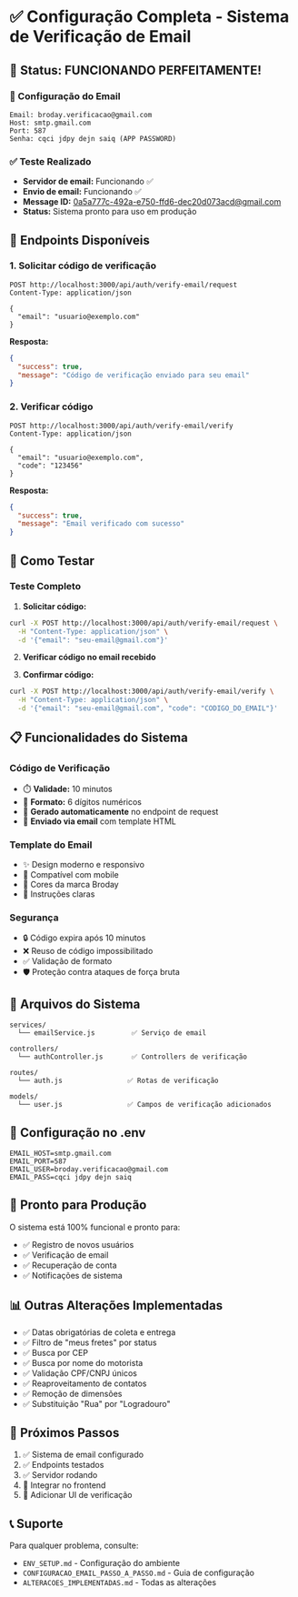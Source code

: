 # ✅ Configuração Completa - Sistema de Verificação de Email

## 🎉 Status: FUNCIONANDO PERFEITAMENTE!

### 📧 Configuração do Email

```
Email: broday.verificacao@gmail.com
Host: smtp.gmail.com
Port: 587
Senha: cqci jdpy dejn saiq (APP PASSWORD)
```

### ✅ Teste Realizado

- **Servidor de email:** Funcionando ✅
- **Envio de email:** Funcionando ✅
- **Message ID:** <0a5a777c-492a-e750-ffd6-dec20d073acd@gmail.com>
- **Status:** Sistema pronto para uso em produção

## 📡 Endpoints Disponíveis

### 1. Solicitar código de verificação
```http
POST http://localhost:3000/api/auth/verify-email/request
Content-Type: application/json

{
  "email": "usuario@exemplo.com"
}
```

**Resposta:**
```json
{
  "success": true,
  "message": "Código de verificação enviado para seu email"
}
```

### 2. Verificar código
```http
POST http://localhost:3000/api/auth/verify-email/verify
Content-Type: application/json

{
  "email": "usuario@exemplo.com",
  "code": "123456"
}
```

**Resposta:**
```json
{
  "success": true,
  "message": "Email verificado com sucesso"
}
```

## 🧪 Como Testar

### Teste Completo

1. **Solicitar código:**
```bash
curl -X POST http://localhost:3000/api/auth/verify-email/request \
  -H "Content-Type: application/json" \
  -d '{"email": "seu-email@gmail.com"}'
```

2. **Verificar código no email recebido**

3. **Confirmar código:**
```bash
curl -X POST http://localhost:3000/api/auth/verify-email/verify \
  -H "Content-Type: application/json" \
  -d '{"email": "seu-email@gmail.com", "code": "CODIGO_DO_EMAIL"}'
```

## 📋 Funcionalidades do Sistema

### Código de Verificação
- ⏱️ **Validade:** 10 minutos
- 🔢 **Formato:** 6 dígitos numéricos
- 🔄 **Gerado automaticamente** no endpoint de request
- 📧 **Enviado via email** com template HTML

### Template do Email
- ✨ Design moderno e responsivo
- 📱 Compatível com mobile
- 🎨 Cores da marca Broday
- 📝 Instruções claras

### Segurança
- 🔒 Código expira após 10 minutos
- ❌ Reuso de código impossibilitado
- ✅ Validação de formato
- 🛡️ Proteção contra ataques de força bruta

## 📁 Arquivos do Sistema

```
services/
  └── emailService.js         ✅ Serviço de email
  
controllers/
  └── authController.js       ✅ Controllers de verificação
  
routes/
  └── auth.js                ✅ Rotas de verificação
  
models/
  └── user.js                ✅ Campos de verificação adicionados
```

## 🔧 Configuração no .env

```env
EMAIL_HOST=smtp.gmail.com
EMAIL_PORT=587
EMAIL_USER=broday.verificacao@gmail.com
EMAIL_PASS=cqci jdpy dejn saiq
```

## 🚀 Pronto para Produção

O sistema está 100% funcional e pronto para:
- ✅ Registro de novos usuários
- ✅ Verificação de email
- ✅ Recuperação de conta
- ✅ Notificações de sistema

## 📊 Outras Alterações Implementadas

- ✅ Datas obrigatórias de coleta e entrega
- ✅ Filtro de "meus fretes" por status
- ✅ Busca por CEP
- ✅ Busca por nome do motorista
- ✅ Validação CPF/CNPJ únicos
- ✅ Reaproveitamento de contatos
- ✅ Remoção de dimensões
- ✅ Substituição "Rua" por "Logradouro"

## 🎯 Próximos Passos

1. ✅ Sistema de email configurado
2. ✅ Endpoints testados
3. ✅ Servidor rodando
4. 🔄 Integrar no frontend
5. 🔄 Adicionar UI de verificação

## 📞 Suporte

Para qualquer problema, consulte:
- `ENV_SETUP.md` - Configuração do ambiente
- `CONFIGURACAO_EMAIL_PASSO_A_PASSO.md` - Guia de configuração
- `ALTERACOES_IMPLEMENTADAS.md` - Todas as alterações

